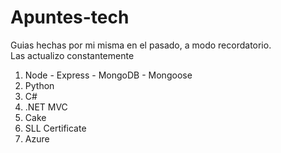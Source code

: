 # Apuntes-tech
Guias hechas por mi misma en el pasado, a modo recordatorio. \
Las actualizo constantemente

1. Node - Express - MongoDB - Mongoose
2. Python
3. C#
4. .NET MVC
5. Cake 
6. SLL Certificate
7. Azure
